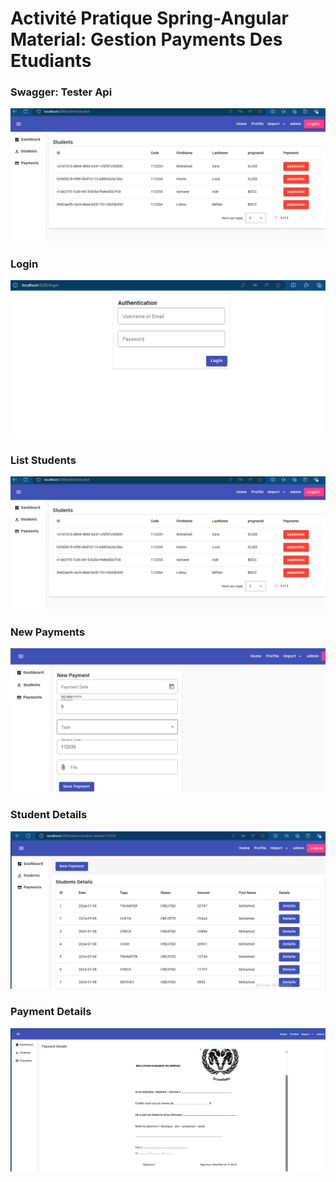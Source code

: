 <h1>Activité Pratique Spring-Angular Material: Gestion Payments Des Etudiants</h1>

<h3>Swagger: Tester Api</h3>
<img src="captures/list-students.PNG">
<br>

<h3>Login</h3>
<img src="/captures/LOGIN.PNG">
<br>

<h3>List Students</h3>
<img src="/captures/list-students.PNG">
<br>

<h3>New Payments</h3>
<img src="/captures/New_Payment.PNG">
<br>
<h3>Student Details</h3>
<img src="/captures/student-details.PNG">
<br>
<h3>Payment Details</h3>
<img src="/captures/Payment_detail_pdf.PNG">
<br>
